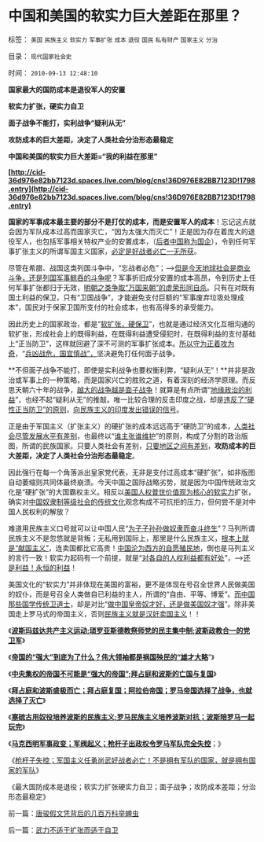# 中国和美国的软实力巨大差距在那里？

标签： `美国` `民族主义` `软实力` `军事扩张` `成本` `退役` `国民` `私有财产` `国家主义` `分治` 

目录： `现代国家社会史`

时间： `2010-09-13 12:48:10`

**国家最大的国防成本是退役军人的安置**

**软实力扩张，硬实力自卫**

**面子战争不能打，实利战争“疑利从无”**

**攻防成本的巨大差距，决定了人类社会分治形态最稳定**

**中国和美国的软实力巨大差距=“我的利益在那里”**

**[http://cid-36d976e82bb7123d.spaces.live.com/blog/cns!36D976E82BB7123D!1798.entry](http://cid-36d976e82bb7123d.spaces.live.com/blog/cns!36D976E82BB7123D!1798.entry)**

**国家的军事成本最主要的部分不是打仗的成本，而是安置军人的成本**！忘记这点就会因为军队成本过高而国家灭亡，“因为太强大而灭亡”！正是因为存在着庞大的退役军人，也包括军事相关特权产业的安置成本，（[后者中国称为国企](../../../2009/10/25/国企为什么无法重组.md)），令到任何军事扩张主义的所谓军国主义国家，[必定是好战者必亡一无所获](../../../2009/12/15/好战必亡，忘战必危.md)。

尽管在希腊、战国这类列国斗争中，“忘战者必危”；—>[但是今天地球社会是商业斗争，还是列国军事鲸吞的斗争呢](../../../2008/9/12/战国与秦灭六国并非今天适用的政治模式.md)？军事折旧成分安置的成本高昂，令到历史上任何军事扩张都归于无效，[明朝之类争取“万国来朝”的虚荣形同自杀](../../../2010/8/27/明朝对华汉社会摧残远甚蒙古入侵.md)。只有在对既有国土利益的保卫，只有“卫国战争”，才能避免支付巨额的“军事废弃垃圾处理成本”，国民对于保家卫国所支付的社会成本，也有高得多的承受能力。

因此历史上的国家政治，都是“[软扩张，硬保卫](http://hi.baidu.com/darthchn/blog/item/12548d9a8657bcb8c9eaf4b8.html)”，也就是通过经济文化互相沟通的软扩张，形成社会上的既得利益，在既得利益遭受侵犯时，在既得利益的支付基础上“正当防卫”，这样就回避了深不可测的军事扩张成本。[所以守为正着攻为奇](../../../2010/3/10/军人牺牲是无私吗？.md)，“[兵凶战危，国宜慎战”，](../../../2010/7/4/国家主义没有经济危机，只有生存危机.md)坚决避免打任何面子战争。

**不但面子战争不能打，即使是实利战争也要权衡利弊，“疑利从无”！**并非是政治或军事上的一种策略，而是国家兴亡的胜败之道，有着深刻的经济学原理。而反思天朝六十年的战争，[越大的战争越是面子战争](../../../2009/8/14/计划经济的划拨是寻租腐败之源.md)！就算是有点所谓“[地缘政治的利益](../../../2009/11/30/朝鲜战争数字游戏二三事.md)”，也经不起“疑利从无”的推敲。唯一比较合理的反击印度之战，却是[违反了“硬性正当防卫”的原则](../../../2010/8/1/人权法学并不关心“正义”;美国人权法则和枪械管制.md)，[向民族主义的印度发出错误的信号](%E9%94%99%E8%AF%AF%E7%9A%84%E9%80%80%E8%AE%A9%E4%BF%A1%E5%8F%B7%E8%80%8C%E7%BB%88%E6%88%90%E5%A4%A7%E6%88%98)。

正是由于军国主义（扩张主义）的硬扩张的成本远远高于“硬防卫”的成本，[人类社会尽管发展水平有差别](../../../2010/4/14/有人的地方就有差别，人有差别不一定是不公平.md)，也最终以“[谁主张谁维护](../../../2009/9/3/谁主张谁维护，妥协是实力平衡的结果.md)”的原则，构成了分割的政治版图，所谓的民族国家。只要人类社会有差别，[只要地区之间有差别](../../../2009/9/1/地区福利差别有现实合理性.md)，**攻防成本的巨大差距，决定了人类社会分治形态最稳定**。

因此强行在每一个角落派出皇家党代表，无非是支付过高成本“硬扩张”，如非版图自动萎缩则共同体最终崩溃。今天中国之国际战略劣势，就是因为中国传统政治文化是“硬扩张”的大国霸权主义。相反以[美国人权普世价值观为核心的软实力](../../../2009/7/5/美国软实力是人权普世个体价值观.md)扩张，确实对[中国奴隶制等级社会的传统文化](../../../2009/7/5/软实力是什么？中国，美国，阿拉伯的软实力？.md)观念构成不可抗拒的压力，但何尝不是对中国人民权利的解放？

难道用民族主义口号就可以让中国人民“[为子子孙孙做奴隶而奋斗终生](../../../2009/6/26/无私信仰者人格安附？.md)”？马列所谓民族主义不是忽悠就是背叛；无私用到国际上，那里是什么民族主义，[根本上就是“献国主义”](../../../2009/9/27/无私国际主义才需要打广告做推广.md)，连卖国都比它高贵！[中国沦为西方的自愿殖民地](../../../2010/8/31/反驳西方指责中国殖民非洲.md)，倒也是马列主义的言行一致！软实力起码有一个前提，就是“[对各自的人权利益都有好处](http://blog.sina.com.cn/s/blog_5563a64d0100dfvx.html)”，—>[还是利益！永恒的利益](http://darthvad.blog.163.com/blog/static/53399470201061493946107/)！

美国文化的“软实力”并非体现在美国的富裕，更不是体现在号召全世界人民做美国的奴仆，而是号召全人类做自已利益的主人，所谓的“自由、平等、博爱”。[而中国那些国学传统卫道士](../../../2009/7/11/以传统文化对抗普世价值观是形同自杀.md)，却是对比“[做中国皇帝奴才好，还是做美国奴才强](../../../2008/10/29/民主社会不需要有倾向性的“民族政策”.md)”。除非美国走上罗马式的帝国主义，否则[民族主义就是汉奸卖国主义](../../../2009/9/29/民族主义可以是卖国手段，爱国与卖国可以逻辑等效.md)！！

《[**波斯玛兹达共产主义运动;琐罗亚斯德教祭师党的民主集中制;波斯政教合一的党卫军**](../../../2010/9/10/波斯玛兹达共产主义运动;Zenoaster民主集中制.md)》

《[**帝国的“强大”到底为了什么？伟大领袖都是祸国殃民的“雄才大略**](../../../2010/9/10/帝国强大了，也就必然要灭亡了.md)”》

《[**中央集权的帝国不可能是“强大的帝国”;拜占庭和波斯的亡国与复国**](../../../2010/9/10/中央集权不可能是“强大的帝国”.md)》

《[**拜占庭和波斯盛极而亡；拜占庭复国；阿拉伯帝国；罗马帝国选择了战争，也就选择了灭亡**](../../../2010/9/10/拜占庭复国；罗马帝国选择了战争，也就选择了灭亡.md)》

《[**塞硫古用奴役培养波斯的民族主义;罗马民族主义培养波斯对抗；波斯陪罗马一起玩完**](../../../2010/9/11/罗马－波斯的民族主义，和美国.md)》

《[**马克西明军事政变；军阀起义；枪杆子出政权令罗马军队完全失控**](../../../2010/9/11/罗马军阀起义；枪杆子令帝国破产.md)；》

《[枪杆子失控；军国主义任勇尚武好战者必亡！不是拥有军队的国家，就是拥有国家的军队](../../../2010/9/11/罗马帝国：拥有军队的国家和拥有国家的军队.md)》

《最大国防成本是退役；软实力扩张硬实力自卫；面子战争；攻防成本差距；分治形态最稳定》



前一篇：[唐骏假文凭背后的几百万科举蜱虫](../../../2010/9/13/唐骏假文凭背后的几百万科举蜱虫.md)

后一篇：[武力不适于扩张而适于自卫](../../../2010/9/13/武力不适于扩张而适于自卫.md)
